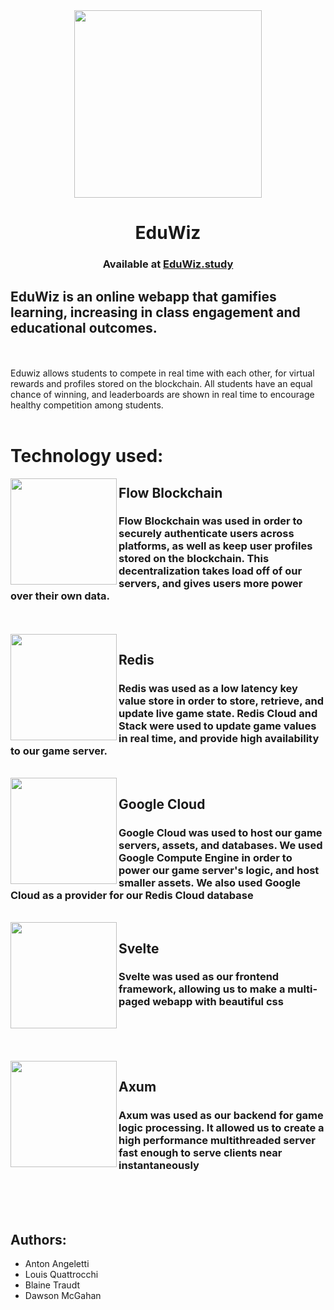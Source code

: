 <div align="center">
  <img src="https://github.com/blaine-t/eduwiz/assets/77523903/58dc37f4-773b-488f-8c7e-ab76e687d224" width="300 height="300">
<h1>EduWiz</h1>
<h3>Available at <a href="https://EduWiz.study">EduWiz.study</a></h3>
</div>

## EduWiz is an online webapp that gamifies learning, increasing in class engagement and educational outcomes.
<br>
<br>
Eduwiz allows students to compete in real time with each other, for virtual rewards and profiles stored on the blockchain. 
All students have an equal chance of winning, and leaderboards are shown in real time to encourage healthy competition among students.
<br>
<br>

# Technology used:


<img align="left" width="170" src="https://github.com/blaine-t/eduwiz/assets/77523903/c246c192-2e34-4b18-888d-3e7d2c9c62d7" />

## Flow Blockchain 
<h3>Flow Blockchain was used in order to securely authenticate users across platforms, as well as keep user profiles stored on the blockchain. This decentralization takes load off of our servers, and gives users more power over their own data.</h3>


<br>
<br>
<img align="left" width="170" src="https://github.com/blaine-t/eduwiz/assets/77523903/7242f5e0-5d6d-447c-9ccc-d46ff44ac718" />

## Redis

<h3> Redis was used as a low latency key value store in order to store, retrieve, and update live game state. Redis Cloud and Stack were used to update game values in real time, and provide high availability to our game server. </h3>
<br>
<img align="left" width="170" src="https://github.com/blaine-t/eduwiz/assets/77523903/0c40cdcd-d83f-4bfe-b855-924e2b24f025" />

## Google Cloud

<h3> Google Cloud was used to host our game servers, assets, and databases. We used Google Compute Engine in order to power our game server's logic, and host smaller assets. We also used Google Cloud as a provider for our Redis Cloud database</h3>

<br>
<img align="left" width="170" src="https://github.com/blaine-t/eduwiz/assets/77523903/47b910f3-79dd-4682-9f31-066e7df8933e" />

## Svelte

<h3> Svelte was used as our frontend framework, allowing us to make a multi-paged webapp with beautiful css</h3>

<br>
<br>
<br>
<br>
<img align="left" width="170" src="https://github.com/blaine-t/eduwiz/assets/77523903/4960c810-1377-4e82-8f7a-418178e4a751" />

## Axum

<h3>Axum was used as our backend for game logic processing. It allowed us to create a high performance multithreaded server fast enough to serve clients near instantaneously</h3>
<br>
<br>
<br>

## Authors:
- Anton Angeletti
- Louis Quattrocchi
- Blaine Traudt
- Dawson McGahan

